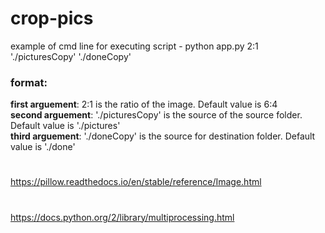 # crop-pics

example of cmd line for executing script - python app.py 2:1 './picturesCopy' './doneCopy'

### format:
**first arguement**: 2:1 is the ratio of the image. Default value is 6:4<br />
**second arguement**: './picturesCopy' is the source of the source folder. Default value is './pictures'<br />
**third arguement**: './doneCopy' is the source for destination folder. Default value is './done'
#
https://pillow.readthedocs.io/en/stable/reference/Image.html
#
https://docs.python.org/2/library/multiprocessing.html
